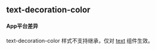 ## text-decoration-color


<!-- CSSJSON.text-decoration-color.description -->

<!-- CSSJSON.text-decoration-color.syntax -->

<!-- CSSJSON.text-decoration-color.values -->

<!-- CSSJSON.text-decoration-color.compatibility -->

#### App平台差异  
text-decoration-color 样式不支持继承，仅对 [text](uni-app-x/component/text.md) 组件生效。  

<!-- CSSJSON.text-decoration-color.reference -->
